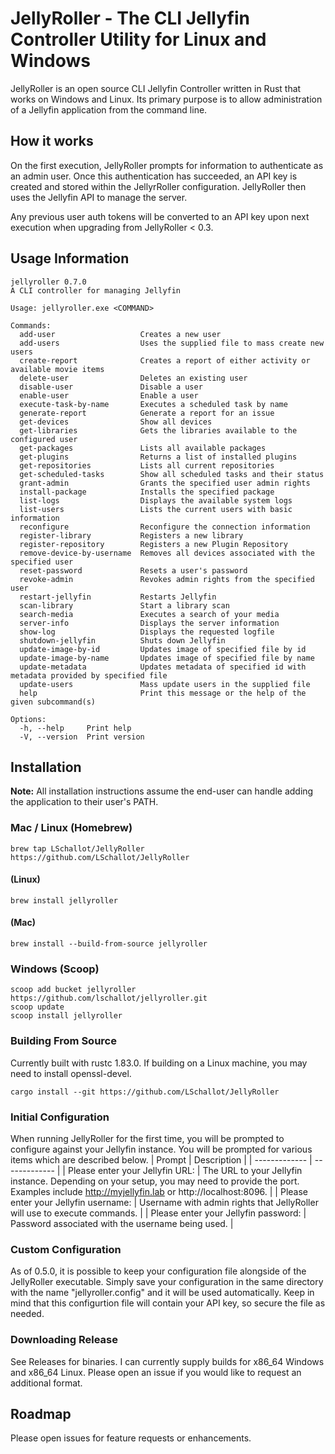 # JellyRoller - The CLI Jellyfin Controller Utility for Linux and Windows

JellyRoller is an open source CLI Jellyfin Controller written in Rust that works on Windows and Linux. Its primary purpose is to allow administration of a Jellyfin application from the command line.

## How it works
On the first execution, JellyRoller prompts for information to authenticate as an admin user.  Once this authentication has succeeded, an API key is created and stored within the JellyrRoller configuration.  JellyRoller then uses the Jellyfin API to manage the server.

Any previous user auth tokens will be converted to an API key upon next execution when upgrading from JellyRoller < 0.3.

## Usage Information

```
jellyroller 0.7.0
A CLI controller for managing Jellyfin

Usage: jellyroller.exe <COMMAND>

Commands:
  add-user                   Creates a new user
  add-users                  Uses the supplied file to mass create new users
  create-report              Creates a report of either activity or available movie items
  delete-user                Deletes an existing user
  disable-user               Disable a user
  enable-user                Enable a user
  execute-task-by-name       Executes a scheduled task by name
  generate-report            Generate a report for an issue
  get-devices                Show all devices
  get-libraries              Gets the libraries available to the configured user
  get-packages               Lists all available packages
  get-plugins                Returns a list of installed plugins
  get-repositories           Lists all current repositories
  get-scheduled-tasks        Show all scheduled tasks and their status
  grant-admin                Grants the specified user admin rights
  install-package            Installs the specified package
  list-logs                  Displays the available system logs
  list-users                 Lists the current users with basic information
  reconfigure                Reconfigure the connection information
  register-library           Registers a new library
  register-repository        Registers a new Plugin Repository
  remove-device-by-username  Removes all devices associated with the specified user
  reset-password             Resets a user's password
  revoke-admin               Revokes admin rights from the specified user
  restart-jellyfin           Restarts Jellyfin
  scan-library               Start a library scan
  search-media               Executes a search of your media
  server-info                Displays the server information
  show-log                   Displays the requested logfile
  shutdown-jellyfin          Shuts down Jellyfin
  update-image-by-id         Updates image of specified file by id
  update-image-by-name       Updates image of specified file by name
  update-metadata            Updates metadata of specified id with metadata provided by specified file
  update-users               Mass update users in the supplied file
  help                       Print this message or the help of the given subcommand(s)

Options:
  -h, --help     Print help
  -V, --version  Print version

```

## Installation

**Note:** All installation instructions assume the end-user can handle adding the application to their user's PATH.

### Mac / Linux (Homebrew)
```
brew tap LSchallot/JellyRoller https://github.com/LSchallot/JellyRoller
```
#### (Linux)
```
brew install jellyroller
```
#### (Mac)
```
brew install --build-from-source jellyroller
```
### Windows (Scoop)
```
scoop add bucket jellyroller https://github.com/lschallot/jellyroller.git
scoop update
scoop install jellyroller
```

### Building From Source

Currently built with rustc 1.83.0. If building on a Linux machine, you may need to install openssl-devel.

```
cargo install --git https://github.com/LSchallot/JellyRoller
```

### Initial Configuration

When running JellyRoller for the first time, you will be prompted to configure against your Jellyfin instance. You will be prompted for various items which are described below.
| Prompt | Description |
| ------------- | ------------- |
| Please enter your Jellyfin URL: | The URL to your Jellyfin instance. Depending on your setup, you may need to provide the port. Examples include http://myjellyfin.lab or http://localhost:8096. |
| Please enter your Jellyfin username: | Username with admin rights that JellyRoller will use to execute commands. |
| Please enter your Jellyfin password: | Password associated with the username being used. |

### Custom Configuration
As of 0.5.0, it is possible to keep your configuration file alongside of the JellyRoller executable.  Simply save your configuration in the same directory with the name "jellyroller.config" and it will be used automatically.  Keep in mind that this configurtion file will contain your API key, so secure the file as needed.

### Downloading Release

See Releases for binaries. I can currently supply builds for x86_64 Windows and x86_64 Linux. Please open an issue if you would like to request an additional format.

## Roadmap

Please open issues for feature requests or enhancements.

